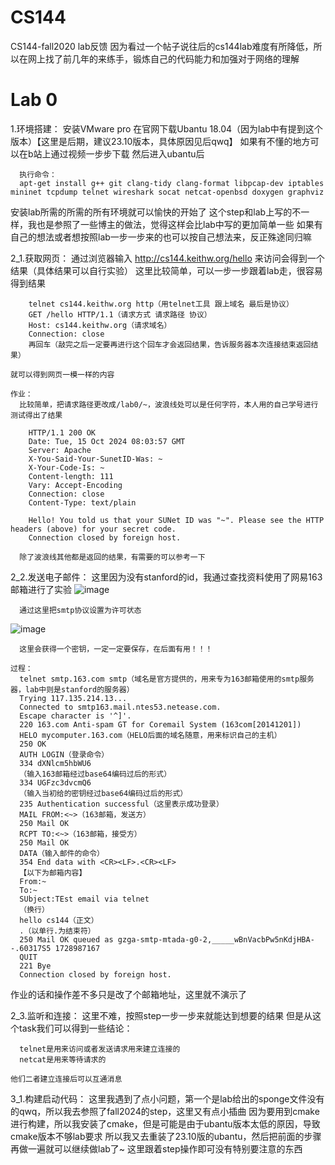 # CS144
CS144-fall2020 lab反馈
因为看过一个帖子说往后的cs144lab难度有所降低，所以在网上找了前几年的来练手，锻炼自己的代码能力和加强对于网络的理解

# Lab 0
1.环境搭建：
  安装VMware pro 在官网下载Ubantu 18.04（因为lab中有提到这个版本）【这里是后期，建议23.10版本，具体原因见后qwq】
  如果有不懂的地方可以在b站上通过视频一步步下载
  然后进入ubantu后
  
      执行命令：
      apt-get install g++ git clang-tidy clang-format libpcap-dev iptables mininet tcpdump telnet wireshark socat netcat-openbsd doxygen graphviz
        
  安装lab所需的所需的所有环境就可以愉快的开始了
  这个step和lab上写的不一样，我也是参照了一些博主的做法，觉得这样会比lab中写的更加简单一些
  如果有自己的想法或者想按照lab一步一步来的也可以按自己想法来，反正殊途同归嘛

2_1.获取网页：
    通过浏览器输入 http://cs144.keithw.org/hello 来访问会得到一个结果（具体结果可以自行实验）
    这里比较简单，可以一步一步跟着lab走，很容易得到结果
    
        telnet cs144.keithw.org http（用telnet工具 跟上域名 最后是协议）
        GET /hello HTTP/1.1（请求方式 请求路径 协议）
        Host: cs144.keithw.org（请求域名）
        Connection: close
        再回车（敲完之后一定要再进行这个回车才会返回结果，告诉服务器本次连接结束返回结果）
    
    就可以得到网页一模一样的内容

    作业：
      比较简单，把请求路径更改成/lab0/~，波浪线处可以是任何字符，本人用的自己学号进行测试得出了结果
      
        HTTP/1.1 200 OK
        Date: Tue, 15 Oct 2024 08:03:57 GMT
        Server: Apache
        X-You-Said-Your-SunetID-Was: ~
        X-Your-Code-Is: ~
        Content-length: 111
        Vary: Accept-Encoding
        Connection: close
        Content-Type: text/plain
        
        Hello! You told us that your SUNet ID was "~". Please see the HTTP headers (above) for your secret code.
        Connection closed by foreign host.
        
      除了波浪线其他都是返回的结果，有需要的可以参考一下

2_2.发送电子邮件：
    这里因为没有stanford的id，我通过查找资料使用了网易163邮箱进行了实验
    ![image](https://github.com/user-attachments/assets/05fdff8d-ca72-470b-82fc-1e6aa5c9682a)
    
      通过这里把smtp协议设置为许可状态
    
  ![image](https://github.com/user-attachments/assets/4e780c47-c224-4e08-810c-0c9c08dafe7a)
    
      这里会获得一个密钥，一定一定要保存，在后面有用！！！
    
    过程：
      telnet smtp.163.com smtp（域名是官方提供的，用来专为163邮箱使用的smtp服务器，lab中则是stanford的服务器）
      Trying 117.135.214.13...
      Connected to smtp163.mail.ntes53.netease.com.
      Escape character is '^]'.
      220 163.com Anti-spam GT for Coremail System (163com[20141201])
      HELO mycomputer.163.com（HELO后面的域名随意，用来标识自己的主机）
      250 OK
      AUTH LOGIN（登录命令）
      334 dXNlcm5hbWU6
      （输入163邮箱经过base64编码过后的形式）
      334 UGFzc3dvcmQ6
      （输入当初给的密钥经过base64编码过后的形式）
      235 Authentication successful（这里表示成功登录）
      MAIL FROM:<~>（163邮箱，发送方）
      250 Mail OK
      RCPT TO:<~>（163邮箱，接受方）
      250 Mail OK
      DATA（输入邮件的命令）
      354 End data with <CR><LF>.<CR><LF>
      【以下为邮箱内容】
      From:~
      To:~
      SUbject:TEst email via telnet
      （换行）
      hello cs144（正文）
      .（以单行.为结束符）
      250 Mail OK queued as gzga-smtp-mtada-g0-2,_____wBnVacbPw5nKdjHBA--.60317S5 1728987167
      QUIT
      221 Bye
      Connection closed by foreign host.

  作业的话和操作差不多只是改了个邮箱地址，这里就不演示了

2_3.监听和连接：
    这里不难，按照step一步一步来就能达到想要的结果
    但是从这个task我们可以得到一些结论：
    
      telnet是用来访问或者发送请求用来建立连接的
      netcat是用来等待请求的

    他们二者建立连接后可以互通消息

3_1.构建启动代码：
    这里我遇到了点小问题，第一个是lab给出的sponge文件没有的qwq，所以我去参照了fall2024的step，这里又有点小插曲
    因为要用到cmake进行构建，所以我安装了cmake，但是可能是由于ubantu版本太低的原因，导致cmake版本不够lab要求
    所以我又去重装了23.10版的ubantu，然后把前面的步骤再做一遍就可以继续做lab了~
    这里跟着step操作即可没有特别要注意的东西





      
